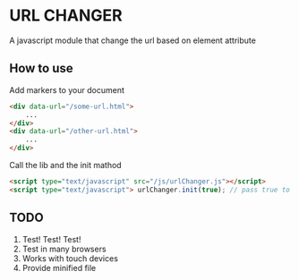 # URL CHANGER

A javascript module that change the url based on element attribute

## How to use

Add markers to your document

```HTML
<div data-url="/some-url.html">
	...
</div>
<div data-url="/other-url.html">
	...
</div>
```

Call the lib and the init mathod

```HTML
<script type="text/javascript" src="/js/urlChanger.js"></script>
<script type="text/javascript"> urlChanger.init(true); // pass true to the init function if you want a visual debug</script>
```

## TODO

1. Test! Test! Test!
2. Test in many browsers
3. Works with touch devices
4. Provide minified file